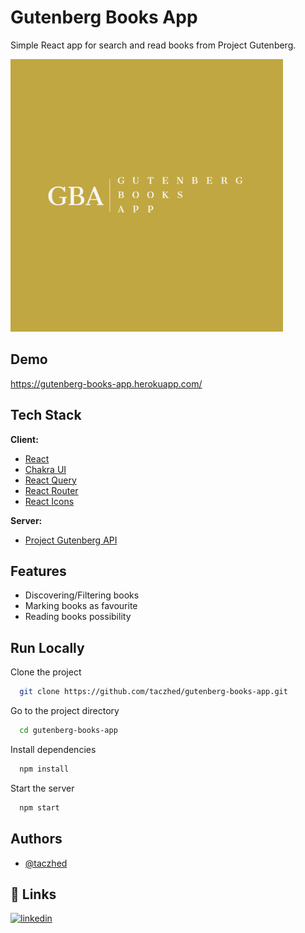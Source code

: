 # Gutenberg Books App

Simple React app for search and read books from Project Gutenberg.

![Logo](./src/assets/logo.png)

## Demo

https://gutenberg-books-app.herokuapp.com/

## Tech Stack

**Client:**

- [React](https://reactjs.org/)
- [Chakra UI](https://chakra-ui.com/)
- [React Query](https://react-query.tanstack.com/)
- [React Router](https://reactrouter.com/)
- [React Icons](https://react-icons.github.io/react-icons/)

**Server:**

- [Project Gutenberg API](https://gnikdroy.pythonanywhere.com/docs/)

## Features

- Discovering/Filtering books
- Marking books as favourite
- Reading books possibility

## Run Locally

Clone the project

```bash
  git clone https://github.com/taczhed/gutenberg-books-app.git
```

Go to the project directory

```bash
  cd gutenberg-books-app
```

Install dependencies

```bash
  npm install
```

Start the server

```bash
  npm start
```

## Authors

- [@taczhed](https://www.github.com/taczhed)

## 🔗 Links

[![linkedin](https://img.shields.io/badge/linkedin-0A66C2?style=for-the-badge&logo=linkedin&logoColor=white)](https://www.linkedin.com/in/patryk-lach-16661b223/)
